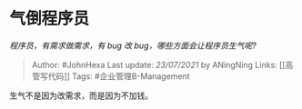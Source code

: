 # 气倒程序员
*程序员，有需求做需求，有 bug 改 bug，哪些方面会让程序员生气呢?*

> Author: #JohnHexa
Last update: *23/07/2021* by ANingNing
Links: [[高管写代码]]
Tags: #企业管理B-Management

 
生气不是因为改需求，而是因为不加钱。



